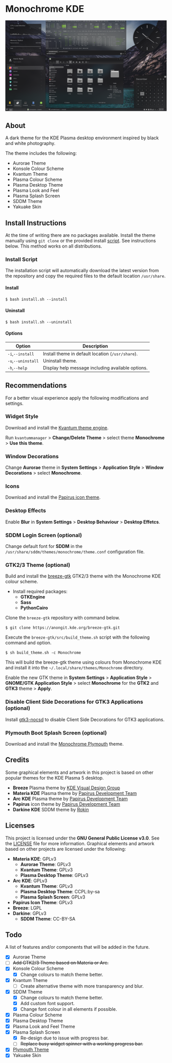 # Monochrome KDE

<p align="center">
    <img src="preview.png" alt="Preview of Monochrome KDE"/>
</p>

## About
A dark theme for the KDE Plasma desktop environment inspired by black and white photography.

The theme includes the following:

- Aurorae Theme
- Konsole Colour Scheme
- Kvantum Theme
- Plasma Colour Scheme
- Plasma Desktop Theme
- Plasma Look and Feel
- Plasma Splash Screen
- SDDM Theme
- Yakuake Skin

## Install Instructions
At the time of writing there are no packages available. Install the theme manually using `git clone` or the provided install [script](install.sh). See instructions below. This method works on all distributions.

### Install Script
The installation script will automatically download the latest version from the repository and copy the required files to the default location `/usr/share`.

#### Install
```
$ bash install.sh --install
```

#### Uninstall
```
$ bash install.sh --uninstall
```

#### Options
| **Option**         | **Description**                                   |
| ---                | ---                                               |
| `-i`,`--install`   | Install theme in default location (`/usr/share`). |
| `-u`,`--uninstall` | Uninstall theme.                                  |
| `-h`,`--help`      | Display help message including available options. |

## Recommendations
For a better visual experience apply the following modifications and settings.

### Widget Style
Download and install the [Kvantum theme engine](https://github.com/tsujan/Kvantum/tree/master/Kvantum).

Run `kvantummanager` > **Change/Delete Theme** > select theme **Monochrome** > **Use this theme**.

### Window Decorations
Change **Aurorae** theme in **System Settings** > **Application Style** > **Window Decorations** > select **Monochrome**.

### Icons
Download and install the [Papirus icon theme](https://github.com/PapirusDevelopmentTeam/papirus-icon-theme).

### Desktop Effects
Enable **Blur** in **System Settings** > **Desktop Behaviour** > **Desktop Effetcs**.

### SDDM Login Screen (optional)
Change default font for **SDDM** in the `/usr/share/sddm/themes/monochrome/theme.conf` configuration file.

### GTK2/3 Theme (optional)
Build and install the [breeze-gtk](https://cgit.kde.org/breeze-gtk.git/) GTK2/3 theme with the Monochrome KDE colour scheme.

- Install required packages:
  - **GTKEngine**
  - **Sass**
  - **PythonCairo**

Clone the `breeze-gtk` repository with command below.

```
$ git clone https://anongit.kde.org/breeze-gtk.git
```

Execute the `breeze-gtk/src/build_theme.sh` script with the following command and option.

```
$ sh build_theme.sh -c Monochrome
```
This will build the breeze-gtk theme using colours from Monochrome KDE and install it into the `~/.local/share/themes/Monochrome` directory.

Enable the new GTK theme in **System Settings** > **Application Style** > **GNOME/GTK Application Style** > select **Monochrome** for the **GTK2** and **GTK3** theme > **Apply**.

### Disable Client Side Decorations for GTK3 Applications (optional)

Install [gtk3-nocsd](https://github.com/PCMan/gtk3-nocsd) to disable Client Side Decorations for GTK3 applications.

### Plymouth Boot Splash Screen (optional)
Download and install the [Monochrome Plymouth](https://gitlab.com/pwyde/monochrome-plymouth) theme.

## Credits
Some graphical elements and artwork in this project is based on other popular themes for the KDE Plasma 5 desktop.

- **Breeze** Plasma theme by [KDE Visual Design Group](https://www.kde.org/plasma-desktop)
- **Materia KDE** Plasma theme by [Papirus Development Team](https://github.com/PapirusDevelopmentTeam/materia-kde)
- **Arc KDE** Plasma theme by [Papirus Development Team](https://github.com/PapirusDevelopmentTeam/arc-kde)
- **Papirus** icon theme by [Papirus Development Team](https://github.com/PapirusDevelopmentTeam/papirus-icon-theme)
- **Darkine KDE** SDDM theme by [Rokin](https://github.com/Rokin05/darkine-kde)

## Licenses
This project is licensed under the **GNU General Public License v3.0**. See the [LICENSE](LICENSE) file for more information. Graphical elements and artwork based on other projects are licensed under the following:

- **Materia KDE**: GPLv3
  - **Aurorae Theme**: GPLv3
  - **Kvantum Theme**: GPLv3
  - **Plasma Desktop Theme**: GPLv3
- **Arc KDE**: GPLv3
  - **Kvantum Theme**: GPLv3
  - **Plasma Desktop Theme**: CCPL:by-sa
  - **Plasma Splash Screen**: GPLv3
- **Papirus Icon Theme**: GPLv3
- **Breeze**: LGPL
- **Darkine**: GPLv3
  - **SDDM Theme**: CC-BY-SA

## Todo
A list of features and/or components that will be added in the future.

- [x] Aurorae Theme
- [ ] ~~Add GTK2/3 Theme based on Materia or Arc.~~
- [x] Konsole Colour Scheme
  - [x] Change colours to match theme better.
- [x] Kvantum Theme
  - [ ] Create alternative theme with more transparency and blur.
- [x] SDDM Theme
  - [x] Change colours to match theme better.
  - [x] Add custom font support.
  - [x] Change font colour in all elements if possible.
- [x] Plasma Colour Scheme
- [x] Plasma Desktop Theme
- [x] Plasma Look and Feel Theme
- [x] Plasma Splash Screen
  - [x] Re-design due to issue with progress bar.
  - [ ] ~~Replace busy widget spinner with a working progress bar.~~
- [x] [Plymouth Theme](https://gitlab.com/pwyde/monochrome-plymouth)
- [x] Yakuake Skin
